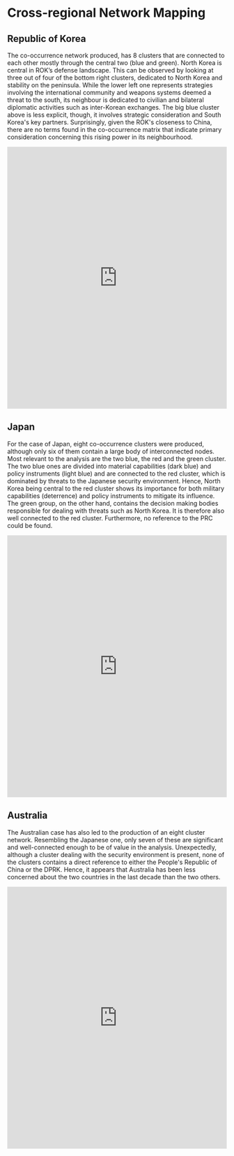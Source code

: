 # Cross-regional Network Mapping

## Republic of Korea

The co-occurrence network produced, has 8 clusters that are connected to each other mostly through the central two (blue and green).
North Korea is central in ROK’s defense landscape. This can be observed by looking at three out of four of the bottom right clusters, dedicated to North Korea and stability on the peninsula. While the lower left one represents strategies involving the international community and weapons systems deemed a threat to the south, its neighbour is dedicated to civilian and bilateral diplomatic activities such as inter-Korean exchanges. The big blue cluster above is less explicit, though, it involves strategic consideration and South Korea's key partners.
Surprisingly, given the ROK's closeness to China, there are no terms found in the co-occurrence matrix that indicate primary consideration concerning this rising power in its neighbourhood. 

<iframe class="scribd_iframe_embed" src="https://documents.cortext.net/eb29/eb291983ad0cb06ca75ba9afe8c3c36d/56122/maps/hn-rokutf82006_2016top150-Terms-Terms-distributionalcooc-99999-oT0.45-9999-louTrue.pdf" data-aspect-ratio="0.7068965517241379" scrolling="no" id="doc_93562" width="100%" height="600" frameborder="0"></iframe>

## Japan

For the case of Japan, eight co-occurrence clusters were produced, although only six of them contain a large body of interconnected nodes. Most relevant to the analysis are the two blue, the red and the green cluster. The two blue ones are divided into material capabilities (dark blue) and policy instruments (light blue) and are connected to the red cluster, which is dominated by threats to the Japanese security environment. Hence, North Korea being central to the red cluster shows its importance for both military capabilities (deterrence) and policy instruments to mitigate its influence. The green group, on the other hand, contains the decision making bodies responsible for dealing with threats such as North Korea. It is therefore also well connected to the red cluster. Furthermore, no reference to the PRC could be found. 

<iframe class="scribd_iframe_embed" src="https://documents.cortext.net/4df9/4df9c438f135e00f23243edbc7d503dd/56132/maps/hn-jpnutf82005_2017top150-Terms-Terms-distributionalcooc-99999-oT0.47-9999-louTrue.pdf" data-aspect-ratio="0.7068965517241379" scrolling="no" id="doc_93562" width="100%" height="600" frameborder="0"></iframe>

## Australia

The Australian case has also led to the production of an eight cluster network. Resembling the Japanese one, only seven of these are significant and well-connected enough to be of value in the analysis. 
Unexpectedly, although a cluster dealing with the security environment is present, none of the clusters contains a direct reference to either the People's Republic of China or the DPRK. Hence, it appears that Australia has been less concerned about the two countries in the last decade than the two others. 

<iframe class="scribd_iframe_embed" src="https://documents.cortext.net/5979/597979bd2fd90b2a86d3bda727efdc03/56153/maps/hn-archive2000_2016top150-Terms-Terms-distributionalcooc-99999-oT0.46-9999-louTrue.pdf" data-aspect-ratio="0.7068965517241379" scrolling="no" id="doc_93562" width="100%" height="600" frameborder="0"></iframe>
